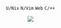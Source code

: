 <p align="center">
  <code>U/Nix</code>
  <code>N/Vim</code>
  <code>Web</code>
  <code>C/++</code>
</p>

<p align="center">
  <img src="https://github-readme-stats.vercel.app/api?username=vollowx&show_icons=true&bg_color=1e1e2e&text_color=cdd6f4&icon_color=cba6f7&title_color=94e2d5">
</p>
